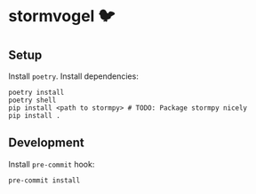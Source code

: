 # stormvogel 🐦

## Setup

Install `poetry`. Install dependencies:
```
poetry install
poetry shell
pip install <path to stormpy> # TODO: Package stormpy nicely
pip install .
```

## Development

Install `pre-commit` hook:
```
pre-commit install
```
